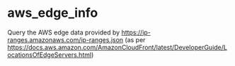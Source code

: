 # aws_edge_info
Query the AWS edge data provided by https://ip-ranges.amazonaws.com/ip-ranges.json (as per https://docs.aws.amazon.com/AmazonCloudFront/latest/DeveloperGuide/LocationsOfEdgeServers.html)
